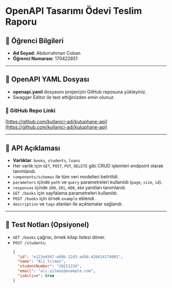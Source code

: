 # OpenAPI Tasarımı Ödevi Teslim Raporu

## 👤 Öğrenci Bilgileri

- **Ad Soyad**: Abdurrahman Coban
- **Öğrenci Numarası**: 170422851

---

## 📂 OpenAPI YAML Dosyası

- **openapi.yaml** dosyasını projenizin GitHub reposuna yükleyiniz.
- Swagger Editor ile test ettiğinizden emin olunuz.

### 🔗 GitHub Repo Linki

[https://github.com/kullanici-adi/kutuphane-api](https://github.com/kullanici-adi/kutuphane-api)

---

## 📝 API Açıklaması

- **Varlıklar**: `books`, `students`, `loans`
- Her varlık için `GET`, `POST`, `PUT`, `DELETE` gibi CRUD işlemleri endpoint olarak tanımlandı.
- `components/schemas` ile tüm veri modelleri belirtildi.
- `parameters` içinde `path` ve `query` parametreleri kullanıldı (`page`, `size`, `id`).
- `responses` içinde `200`, `201`, `400`, `404` yanıtları tanımlandı.
- `GET /books` için sayfalama parametreleri kullanıldı.
- `POST /books` için örnek `example` eklendi.
- `description` ve `tags` alanları ile açıklamalar sağlandı.

---

## 🧪 Test Notları (Opsiyonel)

- `GET /books` çağrısı, örnek kitap listesi döner.
- `POST /students`:
  ```json
  {
    "id": "e123e4567-e89b-12d3-a456-426614174001",
    "name": "Ali Yılmaz",
    "studentNumber": "20211234",
    "email": "ali.yilmaz@example.com",
    "isActive": true
  }
  ```
